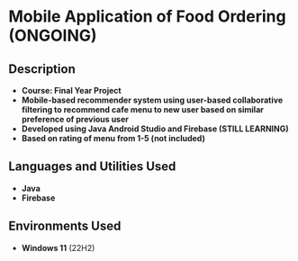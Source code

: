<h1>Mobile Application of Food Ordering (ONGOING)</h1>


<h2>Description</h2>

- <b>Course: Final Year Project </b>
- <b>Mobile-based recommender system using user-based collaborative filtering to recommend cafe menu to new user based on similar preference of previous user</b>
- <b>Developed using Java Android Studio and Firebase (STILL LEARNING)</b>
- <b>Based on rating of menu from 1-5 (not included)</b>



<h2>Languages and Utilities Used</h2>

- <b>Java</b> 
- <b>Firebase</b>

<h2>Environments Used </h2>

- <b>Windows 11</b> (22H2)

